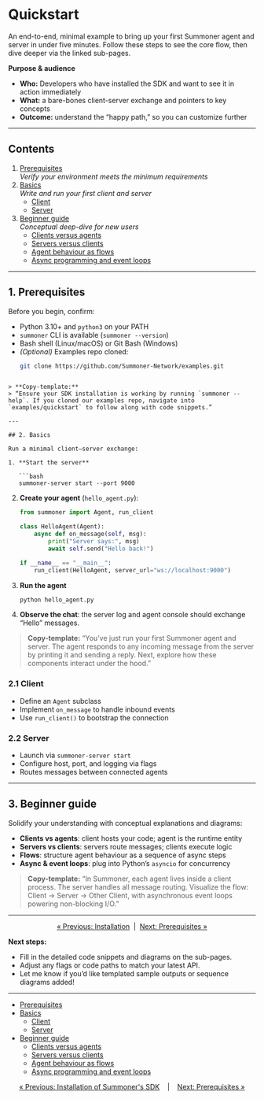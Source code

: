 # Quickstart

An end-to-end, minimal example to bring up your first Summoner agent and server in under five minutes. Follow these steps to see the core flow, then dive deeper via the linked sub-pages.

**Purpose & audience**  
- **Who:** Developers who have installed the SDK and want to see it in action immediately  
- **What:** a bare-bones client-server exchange and pointers to key concepts  
- **Outcome:** understand the “happy path,” so you can customize further

---

## Contents

1. [Prerequisites](prerequesites.md)  
   _Verify your environment meets the minimum requirements_  
2. [Basics](basics.md)  
   _Write and run your first client and server_  
   - [Client](basics_client.md)  
   - [Server](basics_server.md)  
3. [Beginner guide](beginner.md)  
   _Conceptual deep-dive for new users_  
   - [Clients versus agents](begin_client.md)  
   - [Servers versus clients](begin_server.md)  
   - [Agent behaviour as flows](begin_flow.md)  
   - [Async programming and event loops](begin_async.md)  

---

## 1. Prerequisites

Before you begin, confirm:

- Python 3.10+ and `python3` on your PATH  
- `summoner` CLI is available (`summoner --version`)  
- Bash shell (Linux/macOS) or Git Bash (Windows)  
- *(Optional)* Examples repo cloned:  
  ```bash
  git clone https://github.com/Summoner-Network/examples.git
```

> **Copy-template:**
> “Ensure your SDK installation is working by running `summoner --help`. If you cloned our examples repo, navigate into `examples/quickstart` to follow along with code snippets.”

---

## 2. Basics

Run a minimal client–server exchange:

1. **Start the server**

   ```bash
   summoner-server start --port 9000
   ```
2. **Create your agent** (`hello_agent.py`):

   ```python
   from summoner import Agent, run_client

   class HelloAgent(Agent):
       async def on_message(self, msg):
           print("Server says:", msg)
           await self.send("Hello back!")

   if __name__ == "__main__":
       run_client(HelloAgent, server_url="ws://localhost:9000")
   ```
3. **Run the agent**

   ```bash
   python hello_agent.py
   ```
4. **Observe the chat**: the server log and agent console should exchange “Hello” messages.

> **Copy-template:**
> “You’ve just run your first Summoner agent and server. The agent responds to any incoming message from the server by printing it and sending a reply. Next, explore how these components interact under the hood.”

### 2.1 Client

* Define an `Agent` subclass
* Implement `on_message` to handle inbound events
* Use `run_client()` to bootstrap the connection

### 2.2 Server

* Launch via `summoner-server start`
* Configure host, port, and logging via flags
* Routes messages between connected agents

---

## 3. Beginner guide

Solidify your understanding with conceptual explanations and diagrams:

* **Clients vs agents**: client hosts your code; agent is the runtime entity
* **Servers vs clients**: servers route messages; clients execute logic
* **Flows**: structure agent behaviour as a sequence of async steps
* **Async & event loops**: plug into Python’s `asyncio` for concurrency

> **Copy-template:**
> “In Summoner, each agent lives inside a client process. The server handles all message routing. Visualize the flow: Client → Server → Other Client, with asynchronous event loops powering non-blocking I/O.”

---

<p align="center">
  <a href="../installation.md">&laquo; Previous: Installation</a>
  &nbsp;|&nbsp;
  <a href="prerequesites.md">Next: Prerequisites &raquo;</a>
</p>


**Next steps:**

* Fill in the detailed code snippets and diagrams on the sub-pages.
* Adjust any flags or code paths to match your latest API.
* Let me know if you’d like templated sample outputs or sequence diagrams added!




-----


- [Prerequisites](guide_sdk/getting_started/quickstart/prerequesites.md)
- [Basics](guide_sdk/getting_started/quickstart/basics.md)
    - [Client](guide_sdk/getting_started/quickstart/basics_client.md)
    - [Server](guide_sdk/getting_started/quickstart/basics_server.md)
- [Beginner guide](guide_sdk/getting_started/quickstart/beginner.md)
    - [Clients versus agents](guide_sdk/getting_started/quickstart/begin_client.md)
    - [Servers versus clients](guide_sdk/getting_started/quickstart/begin_server.md)
    - [Agent behaviour as flows](guide_sdk/getting_started/quickstart/begin_flow.md)
    - [Async programming and event loops](guide_sdk/getting_started/quickstart/begin_async.md)



<p align="center">
  <a href="../installation.md">&laquo; Previous: Installation of Summoner's SDK</a> &nbsp;&nbsp;&nbsp;|&nbsp;&nbsp;&nbsp; <a href="prerequisites.md">Next: Prerequisites &raquo;</a>
</p>